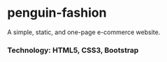# penguin-fashion
A simple, static, and one-page e-commerce website.

### Technology: HTML5, CSS3, Bootstrap
